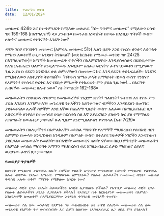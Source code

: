 ```yaml
---
title:  ተጨማሪ ሀሳብ
date:   12/01/2024
---
```


መዝሙር 42፡8ን እና ስነ-ትምህርት ከሚለው መጽሐፍ “ስነ- ግጥምና መዝሙር“ የሚለውን ሀሳብ ገጽ 159-168 (በእንግሊዝኛ) ላይ ያንብቡ። በመንፈስ አነሳሽነት በተጻፉ በእነዚህ ጥቅሶች ውስጥ ጸሎትና መዝሙር የተገናኙት እንዴት ነው?

ዳዊት ንስሃ የገባበትን መዝሙር (ለምሳሌ መዝሙር 51ን) ኤለን ኋይት እንደ የነፍሱ ቋንቋና ለኃጥአት የማዘን እውነተኛ ሁኔታ እንደሆነ ትገልጻለች (ወደ ክርስቶስ የሚመራ መንገድ ገጽ 24፣25 በእንግሊዝኛው)። አማኞች ከመዝሙራት ጥቅሶችን በአእምሮአቸው እንዲያሰላስሉና በህይወታቸው የእግዚአብሔርን ህልዎት እንዲለማመዱ እንዲሁም አስፈሪ ፍርሃትና ፈተና ህይወቱን በሚያናውጥ ጊዜ ኢየሱስ ያደርግ እንደነበረ ሁሉ ድምጻቸውን በመዝሙር ከፍ እንዲያደርጉ ታደፋፍራለች። እንደገና የሚከተለውን አስተያየት ትሰጣለች፡- “በቅዱስ ዝማሬ ቃላት አማካይነት በነፍስ ውስጥ የንስሃና የእምነት፤ የተስፋና የፍቅር እና የደስታ ምንጮች የተከፈቱት ምን ያህል ጊዜ ነው!... በእርግጥ አብዛኛው መዝሙር ጸሎት ነው።” ስነ ትምህርት 162-168።

መዝሙራትን ስንጸልይና ስንዘምር የመዝሙረኞቹ የአቋም ጽናት፤ ግልጽነት፤ ጉብዝና እና ተስፋ ምን ያህል እንደሆነ እንገምታለን። መንፈሳዊ ጉዞአችንን እድንቀጥልና ብቻችንን እንዳይደለን በመንገር ያደፋፍሩናል። ሌሎች ሰዎችም እንደ እኛው በጨለማ ጊዜያት ውስጥ አልፈው በእግዚአብሔር ጸጋ አሸናፊዎች ሆነዋል። በተመሳሳይ ሁኔታ ክርስቶስ ስለ እኛ እያደረገልን ያለውን ከፍ ያለ የማማለድ አገልግሎት በውልብታ ያሳዩናል፤ ሁል ጊዜም እንደሚጸልይልን ይነግሩናል (እብ 7፡25)።

መዝሙራትን በጸሎታችንና በአምልኮአችን መካከል ማስገባት የአማኞች ማህበረሰብ የሰብአዊ ዘርን ልምምድ በሙላት እንዲገነዘብ እንዲሁም በአምልኮ ውስጥ በተለያዩ ገጽታዎች ነገሮችን እንዲገነዘብ ያደርጋል። መዝሙራት የመለኮት-ሰብአዊነት መዝሙርና ጸሎት ናቸው። በዚህ ምክንያት መዝሙራትን በአምልኮ መካከል ማስገባት አማኙን ማህበረሰብ ወደ እግዚአብሔር ፈቃድ ማዕከልና ኃይለኛ ወደሆነው ፈዋሽ ፀጋ ያመጣል።

**የመወያያ ጥያቄዎች**

`በድንገት የሚደረግ፣ ያልተመራ ጸሎት ብቸኛው የጸሎት አማራጭ የማይሆነው በድንገት የሚደረግ፣ ያልተመራ ጸሎት ብቸኛው የጸሎት አማራጭ የማይሆነው ለምንድነው? የጸሎት ሕይወታችን ከመዝሙረ ዳዊት፣ መጽሐፍ ቅዱሳዊ ጸሎት ጥቅም ማግኘት የሚችለው እንዴት ነው?`

`መዝሙረ ዳዊት የጋራ የጸሎት ሕይወታችንን እንዴት ሊያበለጽጉ ይችላሉ? የአጥቢያ መዝሙረ ዳዊት የጋራ የጸሎት ሕይወታችንን እንዴት ሊያበለጽጉ ይችላሉ? የአጥቢያ ቤተ ክርስቲያንዎ መዝሙራትን በአምልኮ አገልግሎቶች ለመጠቀም ስለሚያደርጋቸው አንዳንድ ተግባራዊ መንገዶች ተወያዩ።`

`መዝሙራት ስለ ሰው መንፈሳዊ የእምነት ጉዞ ውስብስብነት እና ፈዋሽ ስለሆነው መዝሙራት ስለ ሰው መንፈሳዊ የእምነት ጉዞ ውስብስብነት እና ፈዋሽ ስለሆነው የእግዚአብሔር ጸጋ ኃይል ምን ይገልጻሉ?`